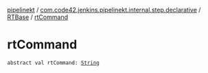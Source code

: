 [pipelinekt](../../index.md) / [com.code42.jenkins.pipelinekt.internal.step.declarative](../index.md) / [RTBase](index.md) / [rtCommand](./rt-command.md)

# rtCommand

`abstract val rtCommand: `[`String`](https://kotlinlang.org/api/latest/jvm/stdlib/kotlin/-string/index.html)